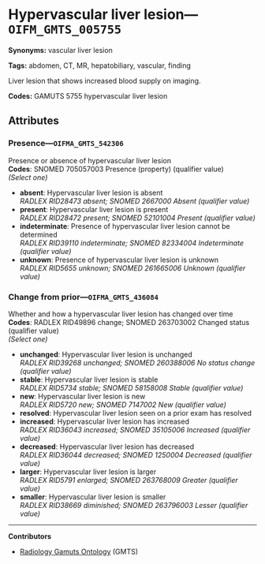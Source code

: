 # Hypervascular liver lesion—`OIFM_GMTS_005755`

**Synonyms:** vascular liver lesion

**Tags:** abdomen, CT, MR, hepatobiliary, vascular, finding

Liver lesion that shows increased blood supply on imaging.

**Codes:** GAMUTS 5755 hypervascular liver lesion

## Attributes

### Presence—`OIFMA_GMTS_542306`

Presence or absence of hypervascular liver lesion  
**Codes**: SNOMED 705057003 Presence (property) (qualifier value)  
*(Select one)*

- **absent**: Hypervascular liver lesion is absent  
_RADLEX RID28473 absent; SNOMED 2667000 Absent (qualifier value)_
- **present**: Hypervascular liver lesion is present  
_RADLEX RID28472 present; SNOMED 52101004 Present (qualifier value)_
- **indeterminate**: Presence of hypervascular liver lesion cannot be determined  
_RADLEX RID39110 indeterminate; SNOMED 82334004 Indeterminate (qualifier value)_
- **unknown**: Presence of hypervascular liver lesion is unknown  
_RADLEX RID5655 unknown; SNOMED 261665006 Unknown (qualifier value)_

### Change from prior—`OIFMA_GMTS_436084`

Whether and how a hypervascular liver lesion has changed over time  
**Codes**: RADLEX RID49896 change; SNOMED 263703002 Changed status (qualifier value)  
*(Select one)*

- **unchanged**: Hypervascular liver lesion is unchanged  
_RADLEX RID39268 unchanged; SNOMED 260388006 No status change (qualifier value)_
- **stable**: Hypervascular liver lesion is stable  
_RADLEX RID5734 stable; SNOMED 58158008 Stable (qualifier value)_
- **new**: Hypervascular liver lesion is new  
_RADLEX RID5720 new; SNOMED 7147002 New (qualifier value)_
- **resolved**: Hypervascular liver lesion seen on a prior exam has resolved  
- **increased**: Hypervascular liver lesion has increased  
_RADLEX RID36043 increased; SNOMED 35105006 Increased (qualifier value)_
- **decreased**: Hypervascular liver lesion has decreased  
_RADLEX RID36044 decreased; SNOMED 1250004 Decreased (qualifier value)_
- **larger**: Hypervascular liver lesion is larger  
_RADLEX RID5791 enlarged; SNOMED 263768009 Greater (qualifier value)_
- **smaller**: Hypervascular liver lesion is smaller  
_RADLEX RID38669 diminished; SNOMED 263796003 Lesser (qualifier value)_

---

**Contributors**

- [Radiology Gamuts Ontology](https://gamuts.net/) (GMTS)